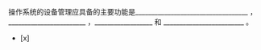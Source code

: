 操作系统的设备管理应具备的主要功能是___________________________________ ，
________________________ ，__________________ 和 _________________________ 。
- [x]  

